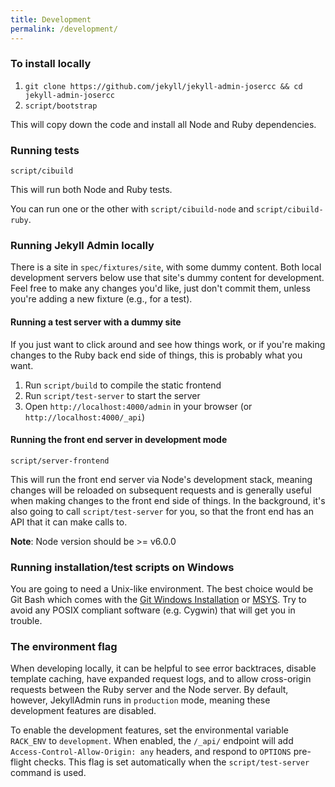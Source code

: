 ```yaml
---
title: Development
permalink: /development/
---
```


### To install locally

1. `git clone https://github.com/jekyll/jekyll-admin-josercc && cd jekyll-admin-josercc`
2. `script/bootstrap`

This will copy down the code and install all Node and Ruby dependencies.

### Running tests

`script/cibuild`

This will run both Node and Ruby tests.

You can run one or the other with `script/cibuild-node` and `script/cibuild-ruby`.

### Running Jekyll Admin locally

There is a site in `spec/fixtures/site`, with some dummy content. Both local development servers below use that site's dummy content for development. Feel free to make any changes you'd like, just don't commit them, unless you're adding a new fixture (e.g., for a test).

#### Running a test server with a dummy site

If you just want to click around and see how things work, or if you're making changes to the Ruby back end side of things, this is probably what you want.

1. Run `script/build` to compile the static frontend
2. Run `script/test-server` to start the server
3. Open `http://localhost:4000/admin` in your browser (or `http://localhost:4000/_api`)

#### Running the front end server in development mode

`script/server-frontend`

This will run the front end server via Node's development stack, meaning changes will be reloaded on subsequent requests and is generally useful when making changes to the front end side of things. In the background, it's also going to call `script/test-server` for you, so that the front end has an API that it can make calls to.

**Note**: Node version should be >= v6.0.0

### Running installation/test scripts on Windows

You are going to need a Unix-like environment. The best choice would be Git Bash which comes with the [Git Windows Installation](https://git-for-windows.github.io/) or [MSYS](http://www.mingw.org/wiki/msys). Try to avoid any POSIX compliant software (e.g. Cygwin) that will get you in trouble.


### The environment flag

When developing locally, it can be helpful to see error backtraces, disable template caching, have expanded request logs, and to allow cross-origin requests between the Ruby server and the Node server. By default, however, JekyllAdmin runs in `production` mode, meaning these development features are disabled.

To enable the development features, set the environmental variable `RACK_ENV` to `development`. When enabled, the `/_api/` endpoint will add `Access-Control-Allow-Origin: any` headers, and respond to `OPTIONS` pre-flight checks. This flag is set automatically when the `script/test-server` command is used.
